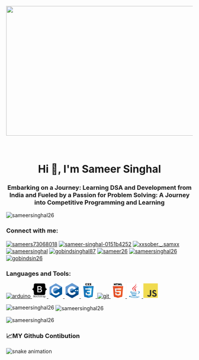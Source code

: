 <p align="center">
<img src="https://user-images.githubusercontent.com/74038190/225813708-98b745f2-7d22-48cf-9150-083f1b00d6c9.gif" height="350px" width="1500px">
</p>
<br>
<h1 align="center">Hi 👋, I'm Sameer Singhal</h1>
<h3 align="center">Embarking on a Journey: Learning DSA and Development from India and Fueled by a Passion for Problem Solving: A Journey into Competitive Programming and Learning</h3>

<p align="left"> <img src="https://komarev.com/ghpvc/?username=sameersinghal26&label=Profile%20views&color=0e75b6&style=flat" alt="sameersinghal26" /> </p>

<h3 align="left">Connect with me:</h3>
<p align="left">
<a href="https://twitter.com/sameers73068018" target="blank"><img align="center" src="https://raw.githubusercontent.com/rahuldkjain/github-profile-readme-generator/master/src/images/icons/Social/twitter.svg" alt="sameers73068018" height="30" width="40" /></a>
<a href="https://linkedin.com/in/sameer-singhal-0151b4252" target="blank"><img align="center" src="https://raw.githubusercontent.com/rahuldkjain/github-profile-readme-generator/master/src/images/icons/Social/linked-in-alt.svg" alt="sameer-singhal-0151b4252" height="30" width="40" /></a>
<a href="https://instagram.com/xxsober._.samxx" target="blank"><img align="center" src="https://raw.githubusercontent.com/rahuldkjain/github-profile-readme-generator/master/src/images/icons/Social/instagram.svg" alt="xxsober._.samxx" height="30" width="40" /></a>
<a href="https://www.codechef.com/users/sameersinghal" target="blank"><img align="center" src="https://cdn.jsdelivr.net/npm/simple-icons@3.1.0/icons/codechef.svg" alt="sameersinghal" height="30" width="40" /></a>
<a href="https://www.hackerrank.com/gobindsinghal87" target="blank"><img align="center" src="https://raw.githubusercontent.com/rahuldkjain/github-profile-readme-generator/master/src/images/icons/Social/hackerrank.svg" alt="gobindsinghal87" height="30" width="40" /></a>
<a href="https://codeforces.com/profile/sameer26" target="blank"><img align="center" src="https://raw.githubusercontent.com/rahuldkjain/github-profile-readme-generator/master/src/images/icons/Social/codeforces.svg" alt="sameer26" height="30" width="40" /></a>
<a href="https://www.leetcode.com/sameersinghal26" target="blank"><img align="center" src="https://raw.githubusercontent.com/rahuldkjain/github-profile-readme-generator/master/src/images/icons/Social/leet-code.svg" alt="sameersinghal26" height="30" width="40" /></a>
<a href="https://auth.geeksforgeeks.org/user/gobindsin26" target="blank"><img align="center" src="https://raw.githubusercontent.com/rahuldkjain/github-profile-readme-generator/master/src/images/icons/Social/geeks-for-geeks.svg" alt="gobindsin26" height="30" width="40" /></a>
</p>

<h3 align="left">Languages and Tools:</h3>
<p align="left"> <a href="https://www.arduino.cc/" target="_blank" rel="noreferrer"> <img src="https://cdn.worldvectorlogo.com/logos/arduino-1.svg" alt="arduino" width="40" height="40"/> </a> <a href="https://getbootstrap.com" target="_blank" rel="noreferrer"> <img src="https://raw.githubusercontent.com/devicons/devicon/master/icons/bootstrap/bootstrap-plain-wordmark.svg" alt="bootstrap" width="40" height="40"/> </a> <a href="https://www.cprogramming.com/" target="_blank" rel="noreferrer"> <img src="https://raw.githubusercontent.com/devicons/devicon/master/icons/c/c-original.svg" alt="c" width="40" height="40"/> </a> <a href="https://www.w3schools.com/cpp/" target="_blank" rel="noreferrer"> <img src="https://raw.githubusercontent.com/devicons/devicon/master/icons/cplusplus/cplusplus-original.svg" alt="cplusplus" width="40" height="40"/> </a> <a href="https://www.w3schools.com/css/" target="_blank" rel="noreferrer"> <img src="https://raw.githubusercontent.com/devicons/devicon/master/icons/css3/css3-original-wordmark.svg" alt="css3" width="40" height="40"/> </a> <a href="https://git-scm.com/" target="_blank" rel="noreferrer"> <img src="https://www.vectorlogo.zone/logos/git-scm/git-scm-icon.svg" alt="git" width="40" height="40"/> </a> <a href="https://www.w3.org/html/" target="_blank" rel="noreferrer"> <img src="https://raw.githubusercontent.com/devicons/devicon/master/icons/html5/html5-original-wordmark.svg" alt="html5" width="40" height="40"/> </a> <a href="https://www.java.com" target="_blank" rel="noreferrer"> <img src="https://raw.githubusercontent.com/devicons/devicon/master/icons/java/java-original.svg" alt="java" width="40" height="40"/> </a> <a href="https://developer.mozilla.org/en-US/docs/Web/JavaScript" target="_blank" rel="noreferrer"> <img src="https://raw.githubusercontent.com/devicons/devicon/master/icons/javascript/javascript-original.svg" alt="javascript" width="40" height="40"/> </a> </p>

<p><img align="left" src="https://github-readme-stats.vercel.app/api/top-langs?username=sameersinghal26&show_icons=true&locale=en&layout=compact" alt="sameersinghal26" /></p>

<p>&nbsp;<img align="center" src="https://github-readme-stats.vercel.app/api?username=sameersinghal26&show_icons=true&locale=en" alt="sameersinghal26" /></p>

<p><img align="center" src="https://github-readme-streak-stats.herokuapp.com/?user=sameersinghal26&" alt="sameersinghal26" /></p>

### 📈MY Github Contibution
![snake animation](https://github.com/SameerSinghal26/SameerSinghal26/blob/output/github-contribution-grid-snake2.svg)

